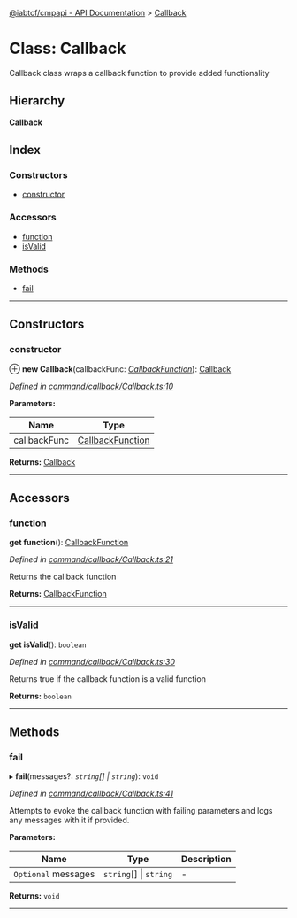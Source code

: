 [@iabtcf/cmpapi - API Documentation](../README.md) > [Callback](../classes/callback.md)

# Class: Callback

Callback class wraps a callback function to provide added functionality

## Hierarchy

**Callback**

## Index

### Constructors

* [constructor](callback.md#constructor)

### Accessors

* [function](callback.md#function)
* [isValid](callback.md#isvalid)

### Methods

* [fail](callback.md#fail)

---

## Constructors

<a id="constructor"></a>

###  constructor

⊕ **new Callback**(callbackFunc: *[CallbackFunction](../#callbackfunction)*): [Callback](callback.md)

*Defined in [command/callback/Callback.ts:10](https://github.com/chrispaterson/iabtcf/blob/a518601/modules/cmpapi/src/command/callback/Callback.ts#L10)*

**Parameters:**

| Name | Type |
| ------ | ------ |
| callbackFunc | [CallbackFunction](../#callbackfunction) |

**Returns:** [Callback](callback.md)

___

## Accessors

<a id="function"></a>

###  function

**get function**(): [CallbackFunction](../#callbackfunction)

*Defined in [command/callback/Callback.ts:21](https://github.com/chrispaterson/iabtcf/blob/a518601/modules/cmpapi/src/command/callback/Callback.ts#L21)*

Returns the callback function

**Returns:** [CallbackFunction](../#callbackfunction)

___
<a id="isvalid"></a>

###  isValid

**get isValid**(): `boolean`

*Defined in [command/callback/Callback.ts:30](https://github.com/chrispaterson/iabtcf/blob/a518601/modules/cmpapi/src/command/callback/Callback.ts#L30)*

Returns true if the callback function is a valid function

**Returns:** `boolean`

___

## Methods

<a id="fail"></a>

###  fail

▸ **fail**(messages?: *`string`[] \| `string`*): `void`

*Defined in [command/callback/Callback.ts:41](https://github.com/chrispaterson/iabtcf/blob/a518601/modules/cmpapi/src/command/callback/Callback.ts#L41)*

Attempts to evoke the callback function with failing parameters and logs any messages with it if provided.

**Parameters:**

| Name | Type | Description |
| ------ | ------ | ------ |
| `Optional` messages | `string`[] \| `string` |  \- |

**Returns:** `void`

___

